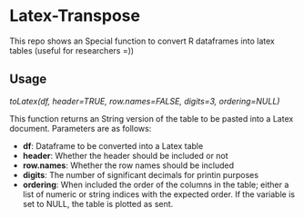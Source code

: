 # Latex-Transpose
This repo shows an Special function to convert R dataframes into latex tables (useful for researchers =))

## Usage 

*toLatex(df, header=TRUE, row.names=FALSE, digits=3, ordering=NULL)*

This function returns an String version of the table to be pasted into a Latex document. Parameters are as follows:

* **df**: Dataframe to be converted into a Latex table
* **header**: Whether the header should be included or not
* **row.names**: Whether the row names should be included
* **digits**: The number of significant decimals for printin purposes
* **ordering**: When included the order of the columns in the table; either a list of numeric or string indices with the expected order. If the variable is set to NULL, the table is plotted as sent.





